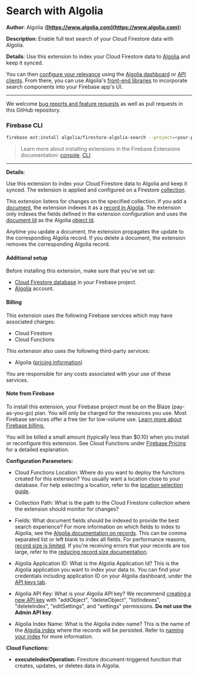 # Search with Algolia

**Author**: Algolia (**[https://www.algolia.com](https://www.algolia.com)**)

**Description**: Enable full text search of your Cloud Firestore data with Algolia.

**Details**: Use this extension to index your Cloud Firestore data to [Algolia](https://www.algolia.com/doc/) and keep it synced.

You can then [configure your relevance](/doc/guides/getting-started/how-algolia-works/in-depth/implementation-process/#configuring-relevance) using the [Algolia dashboard](https://www.algolia.com/dashboard) or [API clients](/doc/api-client/getting-started/install/javascript/). From there, you can use Algolia's [front-end libraries](/doc/guides/building-search-ui/what-is-instantsearch/js/) to incorporate search components into your Firebase app's UI.

---

We welcome [bug reports and feature requests](https://github.com/algolia/firestore-algolia-search/issues/new) as well as pull requests in this GitHub repository.

### Firebase CLI

```bash
firebase ext:install algolia/firestore-algolia-search --project=<your-project-id>
```

> Learn more about installing extensions in the Firebase Extensions documentation: [console](https://firebase.google.com/docs/extensions/install-extensions?platform=console), [CLI](https://firebase.google.com/docs/extensions/install-extensions?platform=cli)

---

**Details**:

Use this extension to index your Cloud Firestore data to Algolia and keep it synced.  The extension is applied and configured on a Firestore [collection](https://firebase.google.com/docs/firestore/data-model#collections).

This extension listens for changes on the specified collection. If you add a [document](https://firebase.google.com/docs/firestore/data-model#documents), the extension indexes it as a [record in Algolia](https://www.algolia.com/doc/faq/basics/what-is-a-record/). The extension only indexes the fields defined in the extension configuration and uses the [document Id](https://firebase.google.com/docs/firestore/manage-data/add-data#add_a_document) as the Algolia [object Id](https://www.algolia.com/doc/guides/sending-and-managing-data/send-and-update-your-data/#using-unique-object-identifiers).

Anytime you update a document, the extension propagates the update to the corresponding Algolia record. If you delete a document, the extension removes the corresponding Algolia record.

#### Additional setup

Before installing this extension, make sure that you've set up:
- [Cloud Firestore database](https://firebase.google.com/docs/firestore/quickstart) in your Firebase project.
- [Algolia](https://www.algolia.com/) account.


#### Billing

This extension uses the following Firebase services which may have associated charges:

- Cloud Firestore
- Cloud Functions

This extension also uses the following third-party services:

- Algolia ([pricing information](https://www.algolia.com/pricing))

You are responsible for any costs associated with your use of these services.

#### Note from Firebase

To install this extension, your Firebase project must be on the Blaze (pay-as-you-go) plan. You will only be charged for the resources you use. Most Firebase services offer a free tier for low-volume use. [Learn more about Firebase billing.](https://firebase.google.com/pricing)

You will be billed a small amount (typically less than $0.10) when you install or reconfigure this extension. See Cloud Functions under [Firebase Pricing](https://firebase.google.com/pricing) for a detailed explanation.

**Configuration Parameters:**

- Cloud Functions Location: Where do you want to deploy the functions created for this extension?
  You usually want a location close to your database.
  For help selecting a location, refer to the
  [location selection guide](https://firebase.google.com/docs/functions/locations).

- Collection Path: What is the path to the Cloud Firestore collection where the extension should monitor for changes?

- Fields: What document fields should be indexed to provide the best search experience? For more information on which fields to index to Algolia, see the [Algolia documentation on records](https://www.algolia.com/doc/guides/sending-and-managing-data/prepare-your-data/#algolia-records).
  This can be comma separated list or left blank to index all fields.
  For performance reasons, [record size is limited](https://www.algolia.com/doc/guides/sending-and-managing-data/prepare-your-data/in-depth/index-and-records-size-and-usage-limitations/#record-size-limits).
  If you're receiving errors that your records are too large, refer to the [reducing record size documentation](https://www.algolia.com/doc/guides/sending-and-managing-data/prepare-your-data/how-to/reducing-object-size/).

- Algolia Application ID: What is the Algolia Application Id?
  This is the Algolia application you want to index your data to.
  You can find your credentials including application ID on your Algolia dashboard,
  under the [API keys tab](https://www.algolia.com/api-keys).

- Algolia API Key: What is your Algolia API key?
  We recommend [creating a new API key](https://www.algolia.com/doc/guides/security/api-keys/#creating-and-managing-api-keys)
  with "addObject", "deleteObject", "listIndexes", "deleteIndex", "editSettings", and "settings" permissions.
  **Do not use the Admin API key**.

- Algolia Index Name: What is the Algolia index name?
  This is the name of the [Algolia index](https://www.algolia.com/doc/faq/basics/what-is-an-index/)
  where the records will be persisted.
  Refer to [naming your index](https://www.algolia.com/doc/guides/sending-and-managing-data/send-and-update-your-data/#naming-your-index) for more information.

**Cloud Functions:**

- **executeIndexOperation:** Firestore document-triggered function that creates, updates, or deletes data in Algolia.
